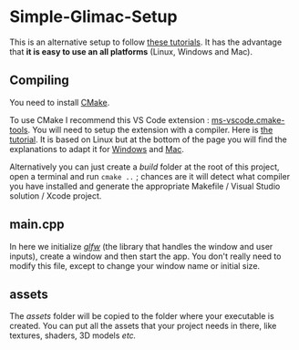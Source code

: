 # Simple-Glimac-Setup

This is an alternative setup to follow [these tutorials](https://igm.univ-mlv.fr/~biri/Enseignement/IMAC2/opengl-TPs/opengl.php?section=teaching&teaching=opengl&teaching_section=tds). It has the advantage that **it is easy to use an all platforms** (Linux, Windows and Mac).

## Compiling

You need to install [CMake](https://cmake.org/download/).

To use CMake I recommend this VS Code extension : [ms-vscode.cmake-tools](https://marketplace.visualstudio.com/items?itemName=ms-vscode.cmake-tools). You will need to setup the extension with a compiler. Here is [the tutorial](https://code.visualstudio.com/docs/cpp/cmake-linux). It is based on Linux but at the bottom of the page you will find the explanations to adapt it for [Windows](https://code.visualstudio.com/docs/cpp/config-msvc) and [Mac](https://code.visualstudio.com/docs/cpp/config-clang-mac).

Alternatively you can just create a *build* folder at the root of this project, open a terminal and run `cmake ..` ; chances are it will detect what compiler you have installed and generate the appropriate Makefile / Visual Studio solution / Xcode project.

## main.cpp

In here we initialize [*glfw*](https://www.glfw.org/docs/latest/) (the library that handles the window and user inputs), create a window and then start the app. You don't really need to modify this file, except to change your window name or initial size.

## assets

The *assets* folder will be copied to the folder where your executable is created. You can put all the assets that your project needs in there, like textures, shaders, 3D models *etc.*
